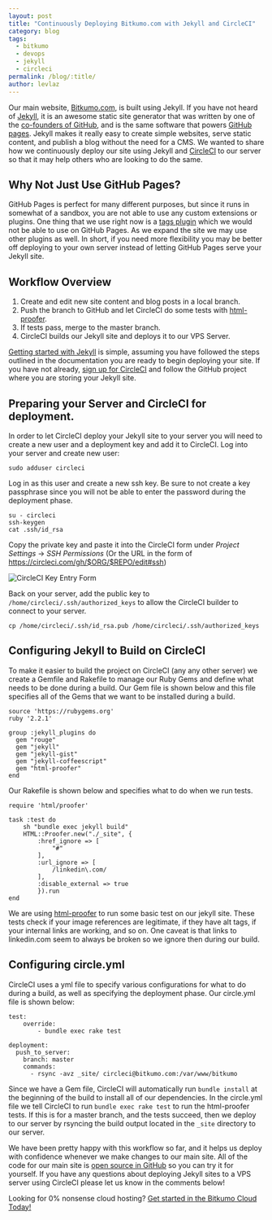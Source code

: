 ```yaml
---
layout: post
title: "Continuously Deploying Bitkumo.com with Jekyll and CircleCI"
category: blog
tags:
  - bitkumo
  - devops
  - jekyll
  - circleci
permalink: /blog/:title/
author: levlaz
---
```


Our main website, [Bitkumo.com](https://bitkumo.com), is built using Jekyll. If you have not heard of [Jekyll](https://jekyllrb.com/), it is an awesome static site generator that was written by one of the [co-founders of GitHub](http://tom.preston-werner.com/2008/11/17/blogging-like-a-hacker.html), and is the same software that powers [GitHub pages](https://pages.github.com/). Jekyll makes it really easy to create simple websites, serve static content, and publish a blog without the need for a CMS. We wanted to share how we continuously deploy our site using Jekyll and [CircleCI](https://circeci.com) to our server so that it may help others who are looking to do the same. 

## Why Not Just Use GitHub Pages?

GitHub Pages is perfect for many different purposes, but since it runs in somewhat of a sandbox, you are not able to use any custom extensions or plugins. One thing that we use right now is a [tags plugin](https://github.com/bitkumo/bitkumo-website/blob/master/_plugins/_tag_gen.rb) which we would not be able to use on GitHub Pages. As we expand the site we may use other plugins as well. In short, if you need more flexibility you may be better off deploying to your own server instead of letting GitHub Pages serve your Jekyll site. 

## Workflow Overview

1. Create and edit new site content and blog posts in a local branch. 
2. Push the branch to GitHub and let CircleCI do some tests with [html-proofer](https://github.com/gjtorikian/html-proofer).
3. If tests pass, merge to the master branch. 
4. CircleCI builds our Jekyll site and deploys it to our VPS Server. 

[Getting started with Jekyll](http://jekyllrb.com/docs/quickstart/) is simple, assuming you have followed the steps outlined in the documentation you are ready to begin deploying your site. If you have not already, [sign up for CircleCI](https://circleci.com/docs/getting-started) and follow the GitHub project where you are storing your Jekyll site. 

## Preparing your Server and CircleCI for deployment.  

In order to let CircleCI deploy your Jekyll site to your server you will need to create a new user and a deployment key and add it to CircleCI. Log into your server and create new user: 

```
sudo adduser circleci 
```

Log in as this user and create a new ssh key. Be sure to not create a key passphrase since you will not be able to enter the password during the deployment phase. 

```
su - circleci 
ssh-keygen 
cat .ssh/id_rsa 
```

Copy the private key and paste it into the CircleCI form under *Project Settings* -> *SSH Permissions* (Or the URL in the form of https://circleci.com/gh/$ORG/$REPO/edit#ssh)

<img src="circlci_img" alt="CircleCI Key Entry Form"></img>

Back on your server, add the public key to `/home/circleci/.ssh/authorized_keys` to allow the CircleCI builder to connect to your server. 

```
cp /home/circleci/.ssh/id_rsa.pub /home/circleci/.ssh/authorized_keys 
```

## Configuring Jekyll to Build on CircleCI 

To make it easier to build the project on CircleCI (any any other server) we create a Gemfile and Rakefile to manage our Ruby Gems and define what needs to be done during a build. Our Gem file is shown below and this file specifies all of the Gems that we want to be installed during a build. 

```
source 'https://rubygems.org'
ruby '2.2.1'

group :jekyll_plugins do
  gem "rouge"
  gem "jekyll"
  gem "jekyll-gist"
  gem "jekyll-coffeescript"
  gem "html-proofer"
end
```

Our Rakefile is shown below and specifies what to do when we run tests. 

```
require 'html/proofer'

task :test do
    sh "bundle exec jekyll build"
    HTML::Proofer.new("./_site", {
        :href_ignore => [
            "#"
        ],
        :url_ignore => [
            /linkedin\.com/
        ],
        :disable_external => true
        }).run
end
```

We are using [html-proofer](https://github.com/gjtorikian/html-proofer) to run some basic test on our jekyll site. These tests check if your image references are legitimate, if they have alt tags, if your internal links are working, and so on. One caveat is that links to linkedin.com seem to always be broken so we ignore then during our build. 

## Configuring circle.yml 

CircleCI uses a yml file to specify various configurations for what to do during a build, as well as specifying the deployment phase. Our circle.yml file is shown below: 

```
test:
    override:
        - bundle exec rake test

deployment:
  push_to_server:
    branch: master
    commands:
      - rsync -avz _site/ circleci@bitkumo.com:/var/www/bitkumo
```

Since we have a Gem file, CircleCI will automatically run `bundle install` at the beginning of the build to install all of our dependencies. In the circle.yml file we tell CircleCI to run `bundle exec rake test` to run the html-proofer tests. If this is for a master branch, and the tests succeed, then we deploy to our server by rsyncing the build output located in the `_site` directory to our server. 

We have been pretty happy with this workflow so far, and it helps us deploy with confidence whenever we make changes to our main site. All of the code for our main site is [open source in GitHub](https://github.com/bitkumo/bitkumo-website) so you can try it for yourself. If you have any questions about deploying Jekyll sites to a VPS server using CircleCI please let us know in the comments below! 

Looking for 0% nonsense cloud hosting? [Get started in the Bitkumo Cloud Today!](https://app.bitkumo.com/auth/register)

